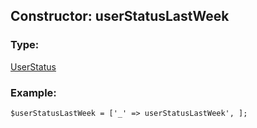 ## Constructor: userStatusLastWeek  

### Type: 

[UserStatus](../types/UserStatus.md)
### Example:

```
$userStatusLastWeek = ['_' => userStatusLastWeek', ];
```